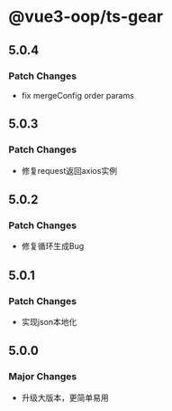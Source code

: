 # @vue3-oop/ts-gear

## 5.0.4

### Patch Changes

- fix mergeConfig order params

## 5.0.3

### Patch Changes

- 修复request返回axios实例

## 5.0.2

### Patch Changes

- 修复循环生成Bug

## 5.0.1

### Patch Changes

- 实现json本地化

## 5.0.0

### Major Changes

- 升级大版本，更简单易用
